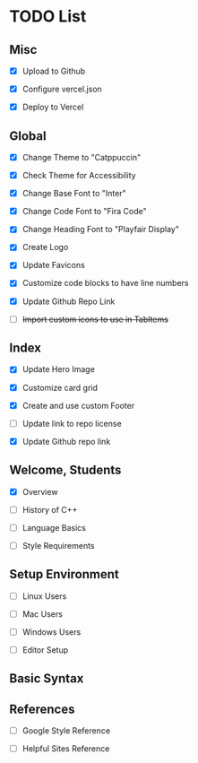 # TODO List

## Misc

- [x] Upload to Github

- [x] Configure vercel.json

- [x] Deploy to Vercel

## Global

- [x] Change Theme to "Catppuccin"

- [x] Check Theme for Accessibility

- [x] Change Base Font to "Inter"

- [x] Change Code Font to "Fira Code"

- [x] Change Heading Font to "Playfair Display"

- [x] Create Logo

- [x] Update Favicons

- [x] Customize code blocks to have line numbers

- [x] Update Github Repo Link

- [ ] ~~Import custom icons to use in TabItems~~

## Index

- [x] Update Hero Image

- [x] Customize card grid

- [x] Create and use custom Footer

- [ ] Update link to repo license

- [x] Update Github repo link

## Welcome, Students

- [x] Overview

- [ ] History of C++

- [ ] Language Basics

- [ ] Style Requirements

## Setup Environment

- [ ] Linux Users

- [ ] Mac Users

- [ ] Windows Users

- [ ] Editor Setup

## Basic Syntax

## References

- [ ] Google Style Reference

- [ ] Helpful Sites Reference
